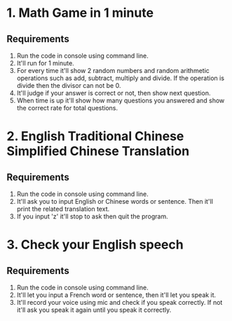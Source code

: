 # 1. Math Game in 1 minute 

## Requirements

1. Run the code in console using command line.
2. It'll run for 1 minute.
3. For every time it'll show 2 random numbers and random arithmetic operations such as add, subtract, multiply and divide. If the operation is divide then the divisor can not be 0.
4. It'll judge if your answer is correct or not, then show next question.
5. When time is up it'll show how many questions you answered and show the correct rate for total questions.

# 2. English Traditional Chinese Simplified Chinese Translation

## Requirements
1. Run the code in console using command line.
2. It'll ask you to input English or Chinese words or sentence. Then it'll print the related translation text.
3. If you input 'z' it'll stop to ask then quit the program.
   
# 3. Check your English speech

## Requirements

1. Run the code in console using command line.
2. It'll let you input a French word or sentence, then it'll let you speak it.
3. It'll record your voice using mic and check if you speak correctly. If not it'll ask you speak it again until you speak it correctly.




